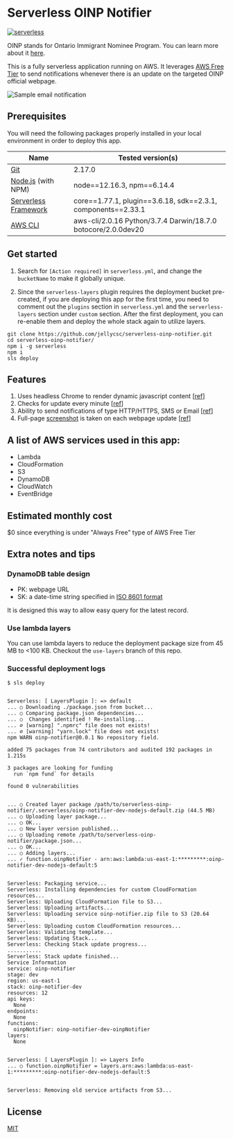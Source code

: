 # Serverless OINP Notifier

[![serverless](http://public.serverless.com/badges/v3.svg)](http://www.serverless.com)

OINP stands for Ontario Immigrant Nominee Program. You can learn more about it [here](https://www.ontario.ca/page/ontario-immigrant-nominee-program-oinp).

This is a fully serverless application running on AWS. It leverages [AWS Free Tier](https://aws.amazon.com/free/) to send notifications whenever there is an update on the targeted OINP official webpage.

![Sample email notification](https://user-images.githubusercontent.com/25379724/90197012-6c029780-dd9b-11ea-8b93-d5b8aae16f9e.png)

## Prerequisites

You will need the following packages properly installed in your local environment in order  to deploy this app.

| Name | Tested version(s) |
| --- | --- |
| [Git](https://git-scm.com/) | 2.17.0 |
| [Node.js](https://nodejs.org/) (with NPM) | node==12.16.3, npm==6.14.4 |
| [Serverless Framework](https://www.serverless.com/) | core==1.77.1, plugin==3.6.18, sdk==2.3.1, components==2.33.1 |
| [AWS CLI](https://aws.amazon.com/cli/) | aws-cli/2.0.16 Python/3.7.4 Darwin/18.7.0 botocore/2.0.0dev20 |

## Get started

1. Search for `[Action required]` in `serverless.yml`, and change the `bucketName` to make it globally unique.

2. Since the `serverless-layers` plugin requires the deployment bucket pre-created, if you are deploying this app for the first time, you need to comment out the `plugins` section in `serverless.yml` and the `serverless-layers` section under `custom` section. After the first deployment, you can re-enable them and deploy the whole stack again to utilize layers.

```
git clone https://github.com/jellycsc/serverless-oinp-notifier.git
cd serverless-oinp-notifier/
npm i -g serverless
npm i
sls deploy
```

## Features

1. Uses headless Chrome to render dynamic javascript content [[ref](https://github.com/jellycsc/serverless-oinp-notifier/blob/master/index.js#L37-L43)]
2. Checks for update every minute [[ref](https://github.com/jellycsc/serverless-oinp-notifier/blob/master/serverless.yml#L50-L53)]
3. Ability to send notifications of type HTTP/HTTPS, SMS or Email [[ref](https://github.com/jellycsc/serverless-oinp-notifier/blob/master/serverless.yml#L100-L104)]
4. Full-page [screenshot](https://user-images.githubusercontent.com/25379724/90196790-c64f2880-dd9a-11ea-96e0-b5fbf7cdf89c.png) is taken on each webpage update [[ref](https://github.com/jellycsc/serverless-oinp-notifier/blob/master/index.js#L68-L69)]

## A list of AWS services used in this app:

- Lambda
- CloudFormation
- S3
- DynamoDB
- CloudWatch
- EventBridge

## Estimated monthly cost

\$0 since everything is under "Always Free" type of AWS Free Tier

## Extra notes and tips

### DynamoDB table design

- PK: webpage URL
- SK: a date-time string specified in [ISO 8601 format](https://en.wikipedia.org/wiki/ISO_8601)

It is designed this way to allow easy query for the latest record.

### Use lambda layers

You can use lambda layers to reduce the deployment package size from 45 MB to <100 KB. Checkout the `use-layers` branch of this repo.

### Successful deployment logs

```
$ sls deploy


Serverless: [ LayersPlugin ]: => default
... ○ Downloading ./package.json from bucket...
... ○ Comparing package.json dependencies...
... ○  Changes identified ! Re-installing...
... ∅ [warning] ".npmrc" file does not exists!
... ∅ [warning] "yarn.lock" file does not exists!
npm WARN oinp-notifier@0.0.1 No repository field.

added 75 packages from 74 contributors and audited 192 packages in 1.215s

3 packages are looking for funding
  run `npm fund` for details

found 0 vulnerabilities


... ○ Created layer package /path/to/serverless-oinp-notifier/.serverless/oinp-notifier-dev-nodejs-default.zip (44.5 MB)
... ○ Uploading layer package...
... ○ OK...
... ○ New layer version published...
... ○ Uploading remote /path/to/serverless-oinp-notifier/package.json...
... ○ OK...
... ○ Adding layers...
... ✓ function.oinpNotifier - arn:aws:lambda:us-east-1:*********:oinp-notifier-dev-nodejs-default:5


Serverless: Packaging service...
Serverless: Installing dependencies for custom CloudFormation resources...
Serverless: Uploading CloudFormation file to S3...
Serverless: Uploading artifacts...
Serverless: Uploading service oinp-notifier.zip file to S3 (20.64 KB)...
Serverless: Uploading custom CloudFormation resources...
Serverless: Validating template...
Serverless: Updating Stack...
Serverless: Checking Stack update progress...
...........
Serverless: Stack update finished...
Service Information
service: oinp-notifier
stage: dev
region: us-east-1
stack: oinp-notifier-dev
resources: 12
api keys:
  None
endpoints:
  None
functions:
  oinpNotifier: oinp-notifier-dev-oinpNotifier
layers:
  None


Serverless: [ LayersPlugin ]: => Layers Info
... ○ function.oinpNotifier = layers.arn:aws:lambda:us-east-1:*********:oinp-notifier-dev-nodejs-default:5


Serverless: Removing old service artifacts from S3...
```

## License

[MIT](LICENSE)
